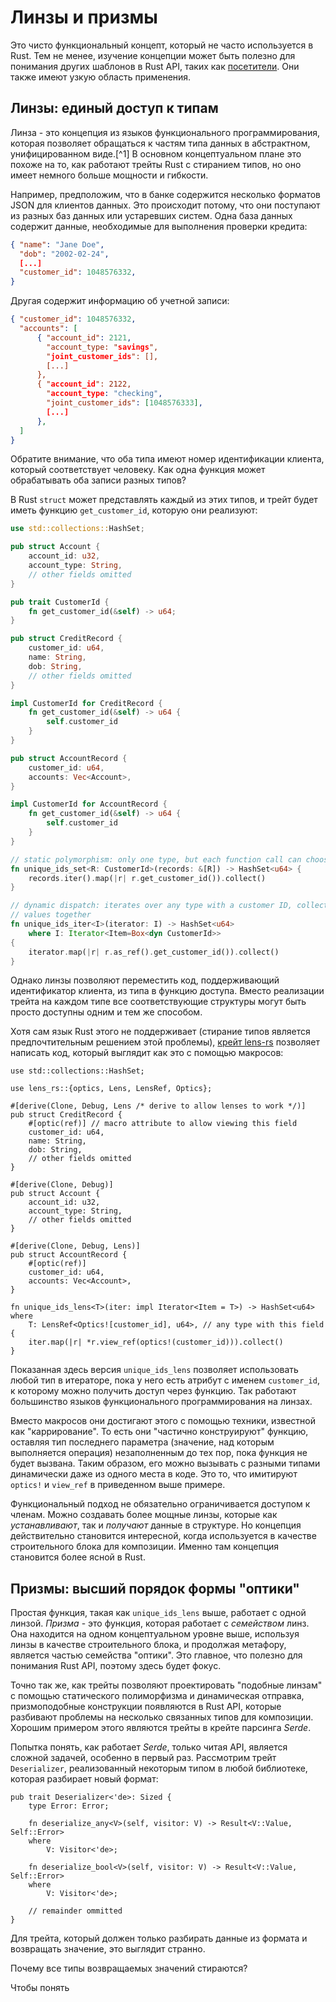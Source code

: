 # Линзы и призмы

Это чисто функциональный концепт, который не часто используется в Rust.
Тем не менее, изучение концепции может быть полезно для понимания других
шаблонов в Rust API, таких как [посетители](../patterns/behavioural/visitor.md).
Они также имеют узкую область применения.

## Линзы: единый доступ к типам

Линза - это концепция из языков функционального программирования, которая позволяет
обращаться к частям типа данных в абстрактном, унифицированном виде.[^1]
В основном концептуальном плане это похоже на то, как работают трейты Rust с
стиранием типов, но оно имеет немного больше мощности и гибкости.

Например, предположим, что в банке содержится несколько форматов JSON для клиентов
данных.
Это происходит потому, что они поступают из разных баз данных или устаревших систем.
Одна база данных содержит данные, необходимые для выполнения проверки кредита:

```json
{ "name": "Jane Doe",
  "dob": "2002-02-24",
  [...]
  "customer_id": 1048576332,
}
```

Другая содержит информацию об учетной записи:

```json
{ "customer_id": 1048576332,
  "accounts": [
      { "account_id": 2121,
        "account_type: "savings",
        "joint_customer_ids": [],
        [...]
      },
      { "account_id": 2122,
        "account_type: "checking",
        "joint_customer_ids": [1048576333],
        [...]
      },
  ]
}
```

Обратите внимание, что оба типа имеют номер идентификации клиента, который соответствует человеку.
Как одна функция может обрабатывать оба записи разных типов?

В Rust `struct` может представлять каждый из этих типов, и трейт будет иметь
функцию `get_customer_id`, которую они реализуют:

```rust
use std::collections::HashSet;

pub struct Account {
    account_id: u32,
    account_type: String,
    // other fields omitted
}

pub trait CustomerId {
    fn get_customer_id(&self) -> u64;
}

pub struct CreditRecord {
    customer_id: u64,
    name: String,
    dob: String,
    // other fields omitted
}

impl CustomerId for CreditRecord {
    fn get_customer_id(&self) -> u64 {
        self.customer_id
    }
}

pub struct AccountRecord {
    customer_id: u64,
    accounts: Vec<Account>,
}

impl CustomerId for AccountRecord {
    fn get_customer_id(&self) -> u64 {
        self.customer_id
    }
}

// static polymorphism: only one type, but each function call can choose it
fn unique_ids_set<R: CustomerId>(records: &[R]) -> HashSet<u64> {
    records.iter().map(|r| r.get_customer_id()).collect()
}

// dynamic dispatch: iterates over any type with a customer ID, collecting all
// values together
fn unique_ids_iter<I>(iterator: I) -> HashSet<u64>
    where I: Iterator<Item=Box<dyn CustomerId>>
{
    iterator.map(|r| r.as_ref().get_customer_id()).collect()
}
```

Однако линзы позволяют переместить код, поддерживающий идентификатор клиента, из
типа в функцию доступа.
Вместо реализации трейта на каждом типе все соответствующие структуры могут
быть просто доступны одним и тем же способом.

Хотя сам язык Rust этого не поддерживает (стирание типов является
предпочтительным решением этой проблемы), [крейт lens-rs](https://github.com/TOETOE55/lens-rs/blob/master/guide.md) позволяет написать код,
который выглядит как это с помощью макросов:

```rust,ignore
use std::collections::HashSet;

use lens_rs::{optics, Lens, LensRef, Optics};

#[derive(Clone, Debug, Lens /* derive to allow lenses to work */)]
pub struct CreditRecord {
    #[optic(ref)] // macro attribute to allow viewing this field
    customer_id: u64,
    name: String,
    dob: String,
    // other fields omitted
}

#[derive(Clone, Debug)]
pub struct Account {
    account_id: u32,
    account_type: String,
    // other fields omitted
}

#[derive(Clone, Debug, Lens)]
pub struct AccountRecord {
    #[optic(ref)]
    customer_id: u64,
    accounts: Vec<Account>,
}

fn unique_ids_lens<T>(iter: impl Iterator<Item = T>) -> HashSet<u64>
where
    T: LensRef<Optics![customer_id], u64>, // any type with this field
{
    iter.map(|r| *r.view_ref(optics!(customer_id))).collect()
}
```

Показанная здесь версия `unique_ids_lens` позволяет использовать любой тип в итераторе,
пока у него есть атрибут с именем `customer_id`, к которому можно получить доступ через
функцию.
Так работают большинство языков функционального программирования на линзах.

Вместо макросов они достигают этого с помощью техники, известной как "каррирование".
То есть они "частично конструируют" функцию, оставляя тип
последнего параметра (значение, над которым выполняется операция) незаполненным до тех пор, пока функция не
будет вызвана.
Таким образом, его можно вызывать с разными типами динамически даже из одного места в
коде.
Это то, что имитируют `optics!` и `view_ref` в приведенном выше примере.

Функциональный подход не обязательно ограничивается доступом к членам.
Можно создавать более мощные линзы, которые как _устанавливают_, так и _получают_ данные в
структуре.
Но концепция действительно становится интересной, когда используется в качестве строительного блока для
композиции.
Именно там концепция становится более ясной в Rust.

## Призмы: высший порядок формы "оптики"

Простая функция, такая как `unique_ids_lens` выше, работает с одной линзой.
_Призма_ - это функция, которая работает с _семейством_ линз.
Она находится на одном концептуальном уровне выше, используя линзы в качестве строительного блока, и
продолжая метафору, является частью семейства "оптики".
Это главное, что полезно для понимания Rust API, поэтому здесь будет фокус.

Точно так же, как трейты позволяют проектировать "подобные линзам" с помощью статического полиморфизма и
динамическая отправка, призмоподобные конструкции появляются в Rust API, которые разбивают проблемы
на несколько связанных типов для композиции.
Хорошим примером этого являются трейты в крейте парсинга _Serde_.

Попытка понять, как работает _Serde_, только читая API, является
сложной задачей, особенно в первый раз.
Рассмотрим трейт `Deserializer`, реализованный некоторым типом в любой библиотеке,
которая разбирает новый формат:

```rust,ignore
pub trait Deserializer<'de>: Sized {
    type Error: Error;

    fn deserialize_any<V>(self, visitor: V) -> Result<V::Value, Self::Error>
    where
        V: Visitor<'de>;

    fn deserialize_bool<V>(self, visitor: V) -> Result<V::Value, Self::Error>
    where
        V: Visitor<'de>;

    // remainder ommitted
}
```

Для трейта, который должен только разбирать данные из формата и возвращать
значение, это выглядит странно.

Почему все типы возвращаемых значений стираются?

Чтобы понять